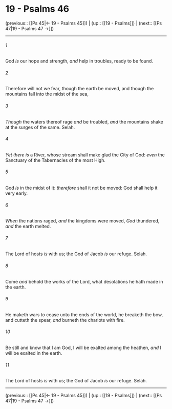 # 19 - Psalms 46

(previous:: [[Ps 45|← 19 - Psalms 45]]) | (up:: [[19 - Psalms]]) | (next:: [[Ps 47|19 - Psalms 47 →]])

***


###### 1 
God _is_ our hope and strength, _and_ help in troubles, ready to be found. 

###### 2 
Therefore will not we fear, though the earth be moved, and though the mountains fall into the midst of the sea, 

###### 3 
_Though_ the waters thereof rage _and_ be troubled, _and_ the mountains shake at the surges of the same. Selah. 

###### 4 
_Yet there is_ a River, whose stream shall make glad the City of God: _even_ the Sanctuary of the Tabernacles of the most High. 

###### 5 
God _is_ in the midst of it: _therefore_ shall it not be moved: God shall help it very early. 

###### 6 
_When_ the nations raged, _and_ the kingdoms were moved, _God_ thundered, _and_ the earth melted. 

###### 7 
The Lord of hosts _is_ with us; the God of Jacob _is_ our refuge. Selah. 

###### 8 
Come _and_ behold the works of the Lord, what desolations he hath made in the earth. 

###### 9 
He maketh wars to cease unto the ends of the world, he breaketh the bow, and cutteth the spear, _and_ burneth the chariots with fire. 

###### 10 
Be still and know that I am God, I will be exalted among the heathen, _and_ I will be exalted in the earth. 

###### 11 
The Lord of hosts _is_ with us; the God of Jacob _is_ our refuge. Selah.

***

(previous:: [[Ps 45|← 19 - Psalms 45]]) | (up:: [[19 - Psalms]]) | (next:: [[Ps 47|19 - Psalms 47 →]])
